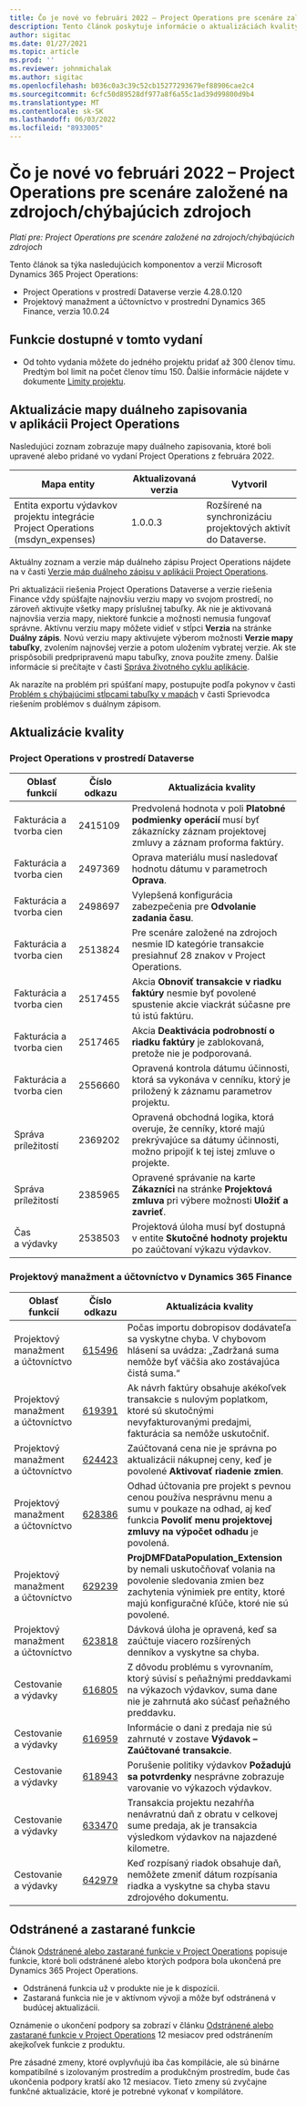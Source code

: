 ```yaml
---
title: Čo je nové vo februári 2022 – Project Operations pre scenáre založené na zdrojoch/chýbajúcich zdrojoch
description: Tento článok poskytuje informácie o aktualizáciách kvality, ktoré sú k dispozícii vo vydaní Project Operations z februára 2022, pre scenáre založené na zdrojoch/neskladovaných položkách.
author: sigitac
ms.date: 01/27/2021
ms.topic: article
ms.prod: ''
ms.reviewer: johnmichalak
ms.author: sigitac
ms.openlocfilehash: b036c0a3c39c52cb15277293679ef88906cae2c4
ms.sourcegitcommit: 6cfc50d89528df977a8f6a55c1ad39d99800d9b4
ms.translationtype: MT
ms.contentlocale: sk-SK
ms.lasthandoff: 06/03/2022
ms.locfileid: "8933005"
---
```

# <a name="whats-new-february-2022---project-operations-for-resourcenon-stocked-based-scenarios"></a>Čo je nové vo februári 2022 – Project Operations pre scenáre založené na zdrojoch/chýbajúcich zdrojoch

*Platí pre: Project Operations pre scenáre založené na zdrojoch/chýbajúcich zdrojoch*

Tento článok sa týka nasledujúcich komponentov a verzií Microsoft Dynamics 365 Project Operations:

- Project Operations v prostredí Dataverse verzie 4.28.0.120
- Projektový manažment a účtovníctvo v prostrední Dynamics 365 Finance, verzia 10.0.24

## <a name="features-included-in-this-release"></a>Funkcie dostupné v tomto vydaní

- Od tohto vydania môžete do jedného projektu pridať až 300 členov tímu. Predtým bol limit na počet členov tímu 150. Ďalšie informácie nájdete v dokumente [Limity projektu](../project-management/create-wbs.md#project-limitations).

## <a name="project-operations-dual-write-map-updates"></a>Aktualizácie mapy duálneho zapisovania v aplikácii Project Operations

Nasledujúci zoznam zobrazuje mapy duálneho zapisovania, ktoré boli upravené alebo pridané vo vydaní Project Operations z februára 2022.

| Mapa entity | Aktualizovaná verzia | Vytvoril |
| --- | --- | --- |
| Entita exportu výdavkov projektu integrácie Project Operations (msdyn\_expenses) | 1.0.0.3 | Rozšírené na synchronizáciu projektových aktivít do Dataverse. |

Aktuálny zoznam a verzie máp duálneho zápisu Project Operations nájdete na v časti [Verzie máp duálneho zápisu v aplikácii Project Operations](../environment/resource-dual-write-maps.md).

Pri aktualizácii riešenia Project Operations Dataverse a verzie riešenia Finance vždy spúšťajte najnovšiu verziu mapy vo svojom prostredí, no zároveň aktivujte všetky mapy príslušnej tabuľky. Ak nie je aktivovaná najnovšia verzia mapy, niektoré funkcie a možnosti nemusia fungovať správne. Aktívnu verziu mapy môžete vidieť v stĺpci **Verzia** na stránke **Duálny zápis**. Novú verziu mapy aktivujete výberom možnosti **Verzie mapy tabuľky**, zvolením najnovšej verzie a potom uložením vybratej verzie. Ak ste prispôsobili predpripravenú mapu tabuľky, znova použite zmeny. Ďalšie informácie si prečítajte v časti [Správa životného cyklu aplikácie](/dynamics365/fin-ops-core/dev-itpro/data-entities/dual-write/app-lifecycle-management).

Ak narazíte na problém pri spúšťaní mapy, postupujte podľa pokynov v časti [Problém s chýbajúcimi stĺpcami tabuľky v mapách](/dynamics365/fin-ops-core/dev-itpro/data-entities/dual-write/dual-write-troubleshooting-finops-upgrades#missing-table-columns-issue-on-maps) v časti Sprievodca riešením problémov s duálnym zápisom.

## <a name="quality-updates"></a>Aktualizácie kvality

### <a name="project-operations-on-dataverse"></a>Project Operations v prostredí Dataverse

| Oblasť funkcií | Číslo odkazu | Aktualizácia kvality |
| --- | --- | --- |
| Fakturácia a tvorba cien | 2415109 | Predvolená hodnota v poli **Platobné podmienky operácií** musí byť zákaznícky záznam projektovej zmluvy a záznam proforma faktúry. |
| Fakturácia a tvorba cien | 2497369 | Oprava materiálu musí nasledovať hodnotu dátumu v parametroch **Oprava**. |
| Fakturácia a tvorba cien | 2498697 | Vylepšená konfigurácia zabezpečenia pre **Odvolanie zadania času**. |
| Fakturácia a tvorba cien | 2513824 | Pre scenáre založené na zdrojoch nesmie ID kategórie transakcie presiahnuť 28 znakov v Project Operations. |
| Fakturácia a tvorba cien | 2517455 | Akcia **Obnoviť transakcie v riadku faktúry** nesmie byť povolené spustenie akcie viackrát súčasne pre tú istú faktúru. |
| Fakturácia a tvorba cien | 2517465 | Akcia **Deaktivácia podrobností o riadku faktúry** je zablokovaná, pretože nie je podporovaná. |
| Fakturácia a tvorba cien | 2556660 | Opravená kontrola dátumu účinnosti, ktorá sa vykonáva v cenníku, ktorý je priložený k záznamu parametrov projektu. |
| Správa príležitostí | 2369202 | Opravená obchodná logika, ktorá overuje, že cenníky, ktoré majú prekrývajúce sa dátumy účinnosti, možno pripojiť k tej istej zmluve o projekte. |
| Správa príležitostí | 2385965 | Opravené správanie na karte **Zákazníci** na stránke **Projektová zmluva** pri výbere možnosti **Uložiť a zavrieť**. |
| Čas a výdavky | 2538503 | Projektová úloha musí byť dostupná v entite **Skutočné hodnoty projektu** po zaúčtovaní výkazu výdavkov. |

### <a name="project-management-and-accounting-on-dynamics-365-finance"></a>Projektový manažment a účtovníctvo v Dynamics 365 Finance

| Oblasť funkcií | Číslo odkazu | Aktualizácia kvality |
| --- | --- | --- |
| Projektový manažment a účtovníctvo | [615496](https://fix.lcs.dynamics.com/Issue/Details/?bugId=615496) | Počas importu dobropisov dodávateľa sa vyskytne chyba. V chybovom hlásení sa uvádza: „Zadržaná suma nemôže byť väčšia ako zostávajúca čistá suma.“ |
| Projektový manažment a účtovníctvo | [619391](https://fix.lcs.dynamics.com/Issue/Details/?bugId=619391) | Ak návrh faktúry obsahuje akékoľvek transakcie s nulovým poplatkom, ktoré sú skutočnými nevyfakturovanými predajmi, fakturácia sa nemôže uskutočniť. |
| Projektový manažment a účtovníctvo | [624423](https://fix.lcs.dynamics.com/Issue/Details/?bugId=624423) | Zaúčtovaná cena nie je správna po aktualizácii nákupnej ceny, keď je povolené **Aktivovať riadenie zmien**.|
| Projektový manažment a účtovníctvo | [628386](https://fix.lcs.dynamics.com/Issue/Details/?bugId=628386) | Odhad účtovania pre projekt s pevnou cenou používa nesprávnu menu a sumu v poukaze na odhad, aj keď funkcia **Povoliť menu projektovej zmluvy na výpočet odhadu** je povolená. |
| Projektový manažment a účtovníctvo | [629239](https://fix.lcs.dynamics.com/Issue/Details/?bugId=629239) | **ProjDMFDataPopulation\_Extension** by nemali uskutočňovať volania na povolenie sledovania zmien bez zachytenia výnimiek pre entity, ktoré majú konfiguračné kľúče, ktoré nie sú povolené. |
| Projektový manažment a účtovníctvo | [623818](https://fix.lcs.dynamics.com/Issue/Details/?bugId=623818) | Dávková úloha je opravená, keď sa zaúčtuje viacero rozšírených denníkov a vyskytne sa chyba. |
| Cestovanie a výdavky | [616805](https://fix.lcs.dynamics.com/Issue/Details/?bugId=616805) | Z dôvodu problému s vyrovnaním, ktorý súvisí s peňažnými preddavkami na výkazoch výdavkov, suma dane nie je zahrnutá ako súčasť peňažného preddavku. |
| Cestovanie a výdavky | [616959](https://fix.lcs.dynamics.com/Issue/Details/?bugId=616959) | Informácie o dani z predaja nie sú zahrnuté v zostave **Výdavok – Zaúčtované transakcie**. |
| Cestovanie a výdavky | [618943](https://fix.lcs.dynamics.com/Issue/Details/?bugId=618943) | Porušenie politiky výdavkov **Požadujú sa potvrdenky** nesprávne zobrazuje varovanie vo výkazoch výdavkov. |
| Cestovanie a výdavky | [633470](https://fix.lcs.dynamics.com/Issue/Details/?bugId=633470) | Transakcia projektu nezahŕňa nenávratnú daň z obratu v celkovej sume predaja, ak je transakcia výsledkom výdavkov na najazdené kilometre. |
| Cestovanie a výdavky | [642979](https://fix.lcs.dynamics.com/Issue/Details/?bugId=642979) | Keď rozpísaný riadok obsahuje daň, nemôžete zmeniť dátum rozpísania riadka a vyskytne sa chyba stavu zdrojového dokumentu. |

## <a name="removed-and-deprecated-features"></a>Odstránené a zastarané funkcie

Článok [Odstránené alebo zastarané funkcie v Project Operations](removed-depreciated-features-project.md) popisuje funkcie, ktoré boli odstránené alebo ktorých podpora bola ukončená pre Dynamics 365 Project Operations.

- Odstránená funkcia už v produkte nie je k dispozícii.
- Zastaraná funkcia nie je v aktívnom vývoji a môže byť odstránená v budúcej aktualizácii.

Oznámenie o ukončení podpory sa zobrazí v článku [Odstránené alebo zastarané funkcie v Project Operations](removed-depreciated-features-project.md) 12 mesiacov pred odstránením akejkoľvek funkcie z produktu.

Pre zásadné zmeny, ktoré ovplyvňujú iba čas kompilácie, ale sú binárne kompatibilné s izolovaným prostredím a produkčným prostredím, bude čas ukončenia podpory kratší ako 12 mesiacov. Tieto zmeny sú zvyčajne funkčné aktualizácie, ktoré je potrebné vykonať v kompilátore.
